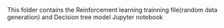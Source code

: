 This folder contains the Reinforcement learning trainning file(random data generation) and Decision tree model Jupyter notebook
